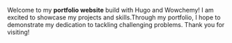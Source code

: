 Welcome to my **portfolio website** build with Hugo and Wowchemy! I am excited to showcase my projects and skills.Through my portfolio, I hope to demonstrate my dedication to tackling challenging problems. Thank you for visiting!
